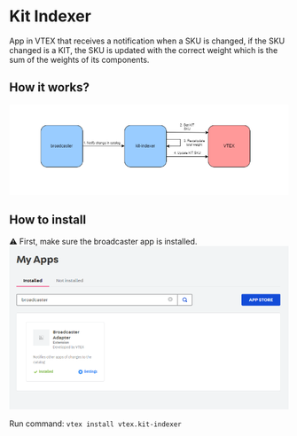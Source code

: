 # Kit Indexer

App in VTEX that receives a notification when a SKU is changed, if the SKU changed is a KIT, the SKU is updated with the correct weight which is the sum of the weights of its components.

## How it works?

![diagram](images/indexer-diagram.png)

## How to install

⚠️ First, make sure the broadcaster app is installed.
![my-apps](images/apps.png)

Run command: `vtex install vtex.kit-indexer`
